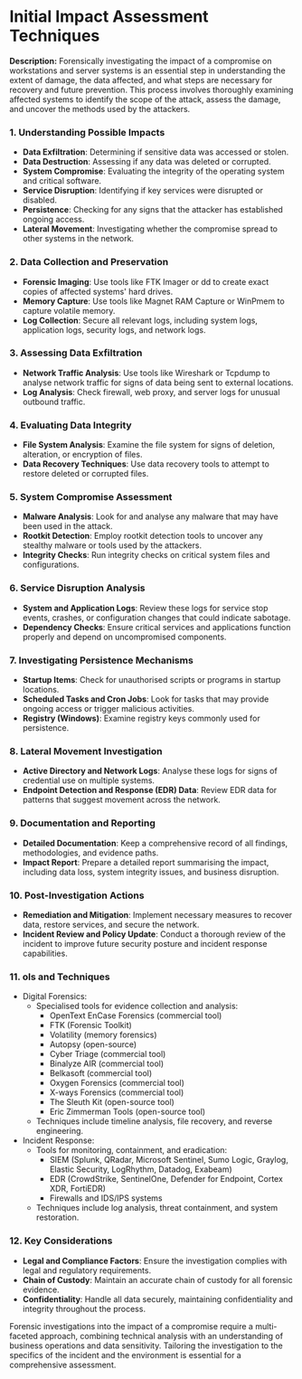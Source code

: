 # Initial Impact Assessment Techniques

**Description:** Forensically investigating the impact of a compromise on workstations and server systems is an essential step in understanding the extent of damage, the data affected, and what steps are necessary for recovery and future prevention. This process involves thoroughly examining affected systems to identify the scope of the attack, assess the damage, and uncover the methods used by the attackers.

### **1. Understanding Possible Impacts**

* **Data Exfiltration**: Determining if sensitive data was accessed or stolen.
* **Data Destruction**: Assessing if any data was deleted or corrupted.
* **System Compromise**: Evaluating the integrity of the operating system and critical software.
* **Service Disruption**: Identifying if key services were disrupted or disabled.
* **Persistence**: Checking for any signs that the attacker has established ongoing access.
* **Lateral Movement**: Investigating whether the compromise spread to other systems in the network.

### **2. Data Collection and Preservation**

* **Forensic Imaging**: Use tools like FTK Imager or dd to create exact copies of affected systems' hard drives.
* **Memory Capture**: Use tools like Magnet RAM Capture or WinPmem to capture volatile memory.
* **Log Collection**: Secure all relevant logs, including system logs, application logs, security logs, and network logs.

### **3. Assessing Data Exfiltration**

* **Network Traffic Analysis**: Use tools like Wireshark or Tcpdump to analyse network traffic for signs of data being sent to external locations.
* **Log Analysis**: Check firewall, web proxy, and server logs for unusual outbound traffic.

### **4. Evaluating Data Integrity**

* **File System Analysis**: Examine the file system for signs of deletion, alteration, or encryption of files.
* **Data Recovery Techniques**: Use data recovery tools to attempt to restore deleted or corrupted files.

### **5. System Compromise Assessment**

* **Malware Analysis**: Look for and analyse any malware that may have been used in the attack.
* **Rootkit Detection**: Employ rootkit detection tools to uncover any stealthy malware or tools used by the attackers.
* **Integrity Checks**: Run integrity checks on critical system files and configurations.

### **6. Service Disruption Analysis**

* **System and Application Logs**: Review these logs for service stop events, crashes, or configuration changes that could indicate sabotage.
* **Dependency Checks**: Ensure critical services and applications function properly and depend on uncompromised components.

### **7. Investigating Persistence Mechanisms**

* **Startup Items**: Check for unauthorised scripts or programs in startup locations.
* **Scheduled Tasks and Cron Jobs**: Look for tasks that may provide ongoing access or trigger malicious activities.
* **Registry (Windows)**: Examine registry keys commonly used for persistence.

### **8. Lateral Movement Investigation**

* **Active Directory and Network Logs**: Analyse these logs for signs of credential use on multiple systems.
* **Endpoint Detection and Response (EDR) Data**: Review EDR data for patterns that suggest movement across the network.

### **9. Documentation and Reporting**

* **Detailed Documentation**: Keep a comprehensive record of all findings, methodologies, and evidence paths.
* **Impact Report**: Prepare a detailed report summarising the impact, including data loss, system integrity issues, and business disruption.

### **10. Post-Investigation Actions**

* **Remediation and Mitigation**: Implement necessary measures to recover data, restore services, and secure the network.
* **Incident Review and Policy Update**: Conduct a thorough review of the incident to improve future security posture and incident response capabilities.

### **11.**  ols and Techniques

* Digital Forensics:
  * Specialised tools for evidence collection and analysis:
    * OpenText EnCase Forensics (commercial tool)
    * FTK (Forensic Toolkit)
    * Volatility (memory forensics)
    * Autopsy (open-source)
    * Cyber Triage (commercial tool)
    * Binalyze AIR (commercial tool)
    * Belkasoft (commercial tool)
    * Oxygen Forensics (commercial tool)
    * X-ways Forensics (commercial tool)
    * The Sleuth Kit (open-source tool)
    * Eric Zimmerman Tools (open-source tool)
  * Techniques include timeline analysis, file recovery, and reverse engineering.
* Incident Response:
  * Tools for monitoring, containment, and eradication:
    * SIEM (Splunk, QRadar, Microsoft Sentinel, Sumo Logic, Graylog, Elastic Security, LogRhythm, Datadog, Exabeam)
    * EDR (CrowdStrike, SentinelOne, Defender for Endpoint, Cortex XDR, FortiEDR)
    * Firewalls and IDS/IPS systems
  * Techniques include log analysis, threat containment, and system restoration.

### **12. Key Considerations**

* **Legal and Compliance Factors**: Ensure the investigation complies with legal and regulatory requirements.
* **Chain of Custody**: Maintain an accurate chain of custody for all forensic evidence.
* **Confidentiality**: Handle all data securely, maintaining confidentiality and integrity throughout the process.

Forensic investigations into the impact of a compromise require a multi-faceted approach, combining technical analysis with an understanding of business operations and data sensitivity. Tailoring the investigation to the specifics of the incident and the environment is essential for a comprehensive assessment.
